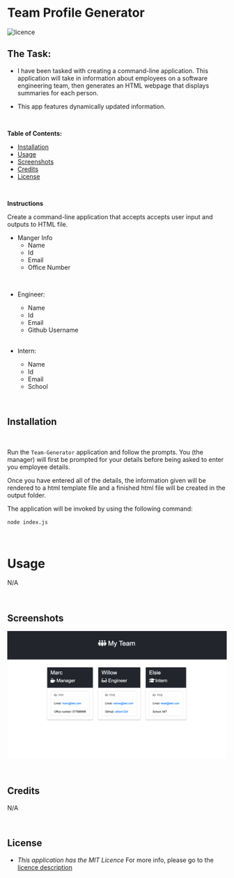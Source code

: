 # Team Profile Generator

![licence](https://img.shields.io/badge/licence-MIT-yellow.svg)

## The Task:

* I have been tasked with creating a command-line application. This application will take in information about employees on a software engineering team, then generates an HTML webpage that displays summaries for each person.

* This app features dynamically updated information.

<br>

**Table of Contents:**

* [Installation](#installation)
* [Usage](#usage)
* [Screenshots](#screenshots)
* [Credits](#credits)
* [License](#license)

<br>

**Instructions**

Create a command-line application that accepts accepts user input and outputs to HTML file.

* Manger Info
  - Name
  - Id
  - Email
  - Office Number

<br>

* Engineer:
  - Name
  - Id
  - Email
  - Github Username

  <br>

* Intern:
  - Name
  - Id
  - Email
  - School

<br>

## Installation

<br>

Run the `Team-Generator` application and follow the prompts. You (the manager) will first be prompted for your details before being asked to enter you employee details.

Once you have entered all of the details, the information given will be rendered to a html template file and a finished html file will be created in the output folder.

The application will be invoked by using the following command:

```bash
node index.js
```

<br>

# Usage

N/A

<br>

## Screenshots

![Alt text](assets/SCR-20230228-ct6.png)

<br>

## Credits

N/A

<br>

## License

* _This application has the MIT Licence_
For more info, please go to the [licence description](https://opensource.org/license/mit/)